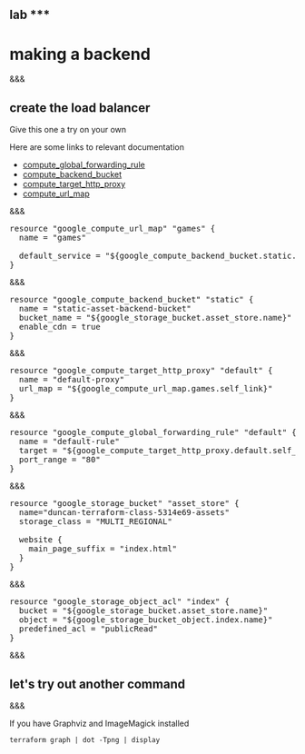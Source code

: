 <!-- .slide: data-background="#b50152" -->
## lab ***
# making a backend

&&&
## create the load balancer
Give this one a try on your own


Here are some links to relevant documentation
- [compute_global_forwarding_rule](https://www.terraform.io/docs/providers/google/r/compute_global_forwarding_rule.html)
- [compute_backend_bucket](https://www.terraform.io/docs/providers/google/r/compute_backend_bucket.html)
- [compute_target_http_proxy](https://www.terraform.io/docs/providers/google/r/compute_target_http_proxy.html)
- [compute_url_map](https://www.terraform.io/docs/providers/google/r/compute_url_map.html)

&&&

<pre>
resource "google_compute_url_map" "games" {
  name = "games"

  default_service = "${google_compute_backend_bucket.static.self_link}"
}
</pre>
&&&
<pre>
resource "google_compute_backend_bucket" "static" {
  name = "static-asset-backend-bucket"
  bucket_name = "${google_storage_bucket.asset_store.name}"
  enable_cdn = true
}
</pre>
&&&
<pre>
resource "google_compute_target_http_proxy" "default" {
  name = "default-proxy"
  url_map = "${google_compute_url_map.games.self_link}"
}
</pre>
&&&
<pre>
resource "google_compute_global_forwarding_rule" "default" {
  name = "default-rule"
  target = "${google_compute_target_http_proxy.default.self_link}"
  port_range = "80"
}
</pre>
&&&
<pre>
resource "google_storage_bucket" "asset_store" {
  name="duncan-terraform-class-5314e69-assets"
  storage_class = "MULTI_REGIONAL"

  website {
    main_page_suffix = "index.html"
  }
}
</pre>
&&&
<pre>
resource "google_storage_object_acl" "index" {
  bucket = "${google_storage_bucket.asset_store.name}"
  object = "${google_storage_bucket_object.index.name}"
  predefined_acl = "publicRead"
}
</pre>
&&&
## let's try out another command
&&&

If you have Graphviz and ImageMagick installed
```
terraform graph | dot -Tpng | display
```
